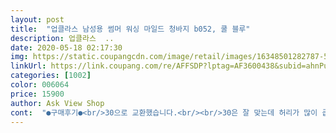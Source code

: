```yaml
---
layout: post 
title:  "업클라스 남성용 썸머 워싱 마일드 청바지 b052, 쿨 블루" 
description: 업클라스  ..
date: 2020-05-18 02:17:30 
img: https://static.coupangcdn.com/image/retail/images/16348501282787-56ecadea-14a1-4354-b3a4-f772df0b1ec8.jpg 
linkUrl: https://link.coupang.com/re/AFFSDP?lptag=AF3600438&subid=ahnPublicAsk&pageKey=1419522977&itemId=2457312363&vendorItemId=70450844362&traceid=V0-113-7ffd6a944c06b301 
categories: [1002] 
color: 006064 
price: 15900 
author: Ask View Shop 
cont:  "●구매후기●<br/>30으로 교환했습니다.<br/><br/>30은 잘 맞는데 허리가 많이 큽니다.<br/> 주먹 들어갈 정도네요;;;<br/>부드러운게 착용감 또한 만족스럽네요<br/>사이즈 딱 맞고 가성비 굿! 무엇보다 편하고 얇아서 요즘 입기 딱 돟네요^^<br/>스판 청바지라서 구김도 없고 입었을때<br/>실제로 받아보니 더 색감이 좋네요.<br/><br/>저는 아쿠아블루 컬러로 샀는데요.<br/><br/>저렴한 가격대에 비해서 품질도 이정도면 완전 굳이네요!!<br/>쿨 블루 컬러도 하나더 살까 고민중이에요.<br/><br/>평소 2829입는데 28 사이즈 구매했는데 너무 작아서<br/>허리가 너무커서 벨트매면 허리가 접혀서 이상합니다.<br/><br/>" 
---
```

